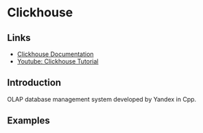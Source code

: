 
# Clickhouse

## Links

- [Clickhouse Documentation](https://clickhouse.tech/docs/en/)
- [Youtube: Clickhouse Tutorial](https://www.youtube.com/watch?v=4p7hdqzSk_o&list=PLn6POgpklwWrPq8TYJFIo3q2kB9FvJyq1&index=1)


## Introduction

OLAP database management system developed by Yandex in Cpp.



## Examples

### 